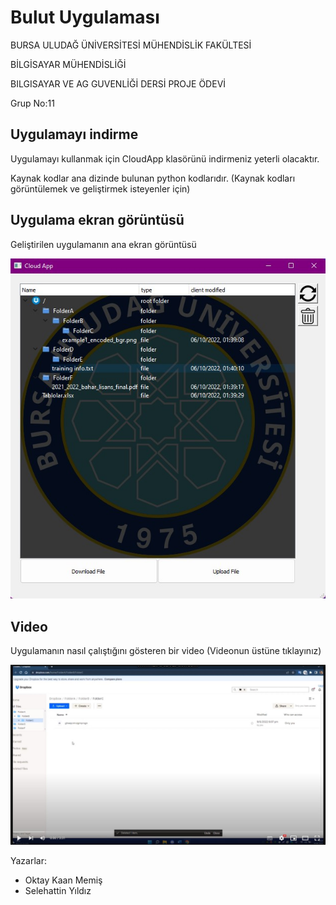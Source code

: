# Bulut Uygulaması
BURSA ULUDAĞ ÜNİVERSİTESİ MÜHENDİSLİK FAKÜLTESİ

BİLGİSAYAR MÜHENDİSLİĞİ

BILGISAYAR VE AG GUVENLİĞİ DERSİ PROJE ÖDEVİ

Grup No:11

## Uygulamayı indirme

Uygulamayı kullanmak için CloudApp klasörünü indirmeniz yeterli olacaktır.

Kaynak kodlar ana dizinde bulunan python kodlarıdır. (Kaynak kodları görüntülemek ve geliştirmek isteyenler için)

## Uygulama ekran görüntüsü

Geliştirilen uygulamanın ana ekran görüntüsü

![alt text](https://github.com/MrKinone/Cloud-App/blob/main/images/Screenshot.jpg?raw=true)

## Video

Uygulamanın nasıl çalıştığını gösteren bir video (Videonun üstüne tıklayınız)

[![IMAGE ALT TEXT HERE](https://github.com/MrKinone/Cloud-App/blob/main/images/Screenshot_video.jpg?raw=true)](https://youtu.be/eB9cFybQQnk)

Yazarlar:
- Oktay Kaan Memiş
- Selehattin Yıldız
